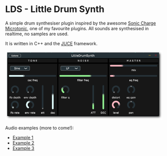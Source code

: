 # LDS - Little Drum Synth

A simple drum synthesiser plugin inspired by the awesome [Sonic Charge Microtonic](https://soniccharge.com/microtonic), one of my favourite plugins.
All sounds are synthesised in realtime, no samples are used. 

It is written in C++ and the [JUCE](https://juce.com/) framework. 

![Waveshaper-Screenshot](media/img/screenshot-medium.png)

Audio examples (more to come!):

* [Example 1](https://dfilaretti.github.io/assets/loop1.wav)
* [Example 2](https://dfilaretti.github.io/assets/loop2.wav)
* [Example 3](https://dfilaretti.github.io/assets/loop3.wav)

